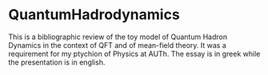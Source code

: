 # QuantumHadrodynamics
This is a bibliographic review of the toy model of Quantum Hadron Dynamics 
in the context of QFT and of mean-field theory. It was a requirement for my ptychion of Physics at AUTh.
The essay is in greek while the presentation is in english.
